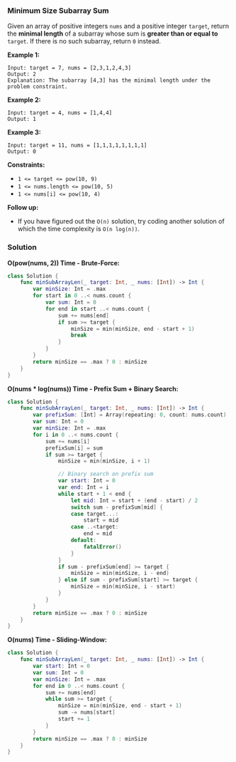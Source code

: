 
### Minimum Size Subarray Sum

Given an array of positive integers `nums` and a positive integer `target`, return the __minimal length__ of a 
subarray whose sum is __greater than or equal to__ `target`. If there is no such subarray, return `0` instead.

__Example 1:__
```
Input: target = 7, nums = [2,3,1,2,4,3]
Output: 2
Explanation: The subarray [4,3] has the minimal length under the problem constraint.
```
__Example 2:__
```
Input: target = 4, nums = [1,4,4]
Output: 1
```
__Example 3:__
```
Input: target = 11, nums = [1,1,1,1,1,1,1,1]
Output: 0
```

__Constraints:__
* `1 <= target <= pow(10, 9)`
* `1 <= nums.length <= pow(10, 5)`
* `1 <= nums[i] <= pow(10, 4)`

__Follow up:__
* If you have figured out the `O(n)` solution, try coding another solution of which the time complexity is `O(n log(n))`. 

### Solution
__O(pow(nums, 2)) Time - Brute-Force:__
```Swift
class Solution {
    func minSubArrayLen(_ target: Int, _ nums: [Int]) -> Int {
        var minSize: Int = .max
        for start in 0 ..< nums.count {
            var sum: Int = 0
            for end in start ..< nums.count {
                sum += nums[end]
                if sum >= target {
                    minSize = min(minSize, end - start + 1)
                    break
                }
            }
        }
        return minSize == .max ? 0 : minSize
    }
}
```
__O(nums * log(nums)) Time - Prefix Sum + Binary Search:__
```Swift
class Solution {
    func minSubArrayLen(_ target: Int, _ nums: [Int]) -> Int {
        var prefixSum: [Int] = Array(repeating: 0, count: nums.count)
        var sum: Int = 0
        var minSize: Int = .max
        for i in 0 ..< nums.count {
            sum += nums[i]
            prefixSum[i] = sum
            if sum >= target {
                minSize = min(minSize, i + 1)

                // Binary search on prefix sum
                var start: Int = 0
                var end: Int = i
                while start + 1 < end {
                    let mid: Int = start + (end - start) / 2
                    switch sum - prefixSum[mid] {
                    case target...:
                        start = mid
                    case ..<target:
                        end = mid
                    default:
                        fatalError()
                    }
                }
                if sum - prefixSum[end] >= target {
                    minSize = min(minSize, i - end)
                } else if sum - prefixSum[start] >= target {
                    minSize = min(minSize, i - start)
                }
            }
        }
        return minSize == .max ? 0 : minSize
    }
}
```
__O(nums) Time - Sliding-Window:__
```Swift
class Solution {
    func minSubArrayLen(_ target: Int, _ nums: [Int]) -> Int {
        var start: Int = 0
        var sum: Int = 0
        var minSize: Int = .max
        for end in 0 ..< nums.count {
            sum += nums[end]
            while sum >= target {
                minSize = min(minSize, end - start + 1)
                sum -= nums[start]
                start += 1
            }
        }
        return minSize == .max ? 0 : minSize
    }
}
```